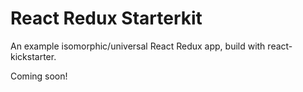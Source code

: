 # React Redux Starterkit

An example isomorphic/universal React Redux app, build with react-kickstarter.

Coming soon!
